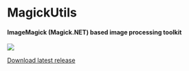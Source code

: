 # MagickUtils

#### ImageMagick (Magick.NET) based image processing toolkit

![](https://i.imgur.com/U1u1zKY.png)



[Download latest release](https://github.com/n00mkrad/magick-utils/releases)